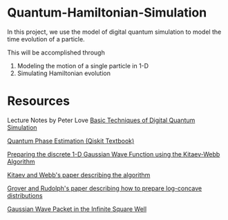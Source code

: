 # Quantum-Hamiltonian-Simulation

In this project, we use the model of digital quantum simulation to model the time evolution of a particle.

This will be accomplished through 
1. Modeling the motion of a single particle in 1-D
2. Simulating Hamiltonian evolution


# Resources

Lecture Notes by Peter Love 
[Basic Techniques of Digital Quantum Simulation](https://duke.app.box.com/s/246azf5o96apfayx52emeuoq59xmapu4/file/673931332904)

[Quantum Phase Estimation (Qiskit Textbook)](https://qiskit.org/textbook/ch-algorithms/quantum-phase-estimation.html)

[Preparing the discrete 1-D Gaussian Wave Function using the Kitaev-Webb Algorithm](https://he-s3.s3.amazonaws.com/media/sprint/qiskit-community-summer-jam-boston/team/857906/c2e43f9wave_function_generation_as_noise_eval_pptx.pdf)

[Kitaev and Webb's paper describing the algorithm](https://arxiv.org/pdf/0801.0342.pdf)

[Grover and Rudolph's paper describing how to prepare log-concave distributions](https://arxiv.org/pdf/quant-ph/0208112.pdf)

[Gaussian Wave Packet in the Infinite Square Well](http://www2.optics.rochester.edu/users/stroud/animations/swgaussian.html)
